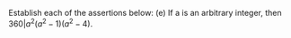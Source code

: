 Establish each of the assertions below:
    (e) If a is an arbitrary integer, then $360 | a^2 (a^2 - 1)(a^2 - 4)$.